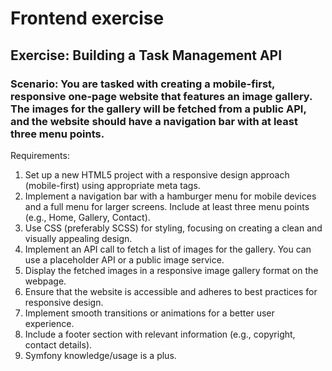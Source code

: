 # Frontend exercise

## Exercise: Building a Task Management API

### Scenario: You are tasked with creating a mobile-first, responsive one-page website that features an image gallery. The images for the gallery will be fetched from a public API, and the website should have a navigation bar with at least three menu points.

Requirements:
1. Set up a new HTML5 project with a responsive design approach (mobile-first) using appropriate meta tags.
2. Implement a navigation bar with a hamburger menu for mobile devices and a full menu for larger screens. Include at least three menu points (e.g., Home, Gallery, Contact).
3. Use CSS (preferably SCSS) for styling, focusing on creating a clean and visually appealing design.
4. Implement an API call to fetch a list of images for the gallery. You can use a placeholder API or a public image service.
5. Display the fetched images in a responsive image gallery format on the webpage.
6. Ensure that the website is accessible and adheres to best practices for responsive design.
7. Implement smooth transitions or animations for a better user experience.
8. Include a footer section with relevant information (e.g., copyright, contact details).
9. Symfony knowledge/usage is a plus.
